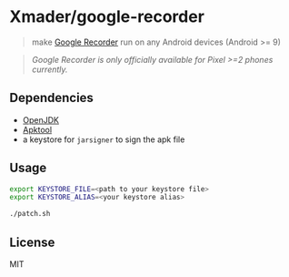 
# Xmader/google-recorder

> make [Google Recorder](https://play.google.com/store/apps/details?id=com.google.android.apps.recorder) run on any Android devices (Android >= 9)

> *Google Recorder is only officially available for Pixel >=2 phones currently.*

## Dependencies 

* [OpenJDK](https://openjdk.java.net/install/)
* [Apktool](https://github.com/iBotPeaches/Apktool)
* a keystore for `jarsigner` to sign the apk file

## Usage

```bash
export KEYSTORE_FILE=<path to your keystore file>
export KEYSTORE_ALIAS=<your keystore alias>

./patch.sh
```

## License

MIT
